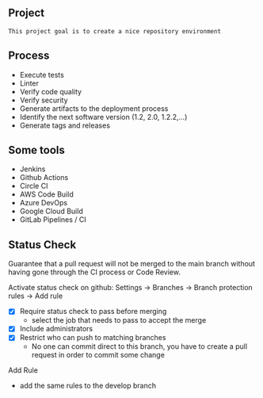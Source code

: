 ## Project
    This project goal is to create a nice repository environment
## Process
- Execute tests
- Linter
- Verify code quality
- Verify security
- Generate artifacts to the deployment process
- Identify the next software version (1.2, 2.0, 1.2.2,...)
- Generate tags and releases

## Some tools
- Jenkins
- Github Actions
- Circle CI
- AWS Code Build
- Azure DevOps
- Google Cloud Build
- GitLab Pipelines / CI

## Status Check
Guarantee that a pull request will not be merged to the main branch without having gone through the CI process or Code Review.

Activate status check on github:
Settings -> Branches -> Branch protection rules -> Add rule
- [x] Require status check to pass before merging
    - select the job that needs to pass to accept the merge
- [x] Include administrators
- [x] Restrict who can push to matching branches
    - No one can commit direct to this branch, you have to create a pull request in order to commit some change

Add Rule
- add the same rules to the develop branch
